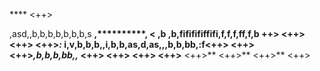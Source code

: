 **** <++>

,asd,,b,b,b,b,b,b,b,s
********************,**********,** <
,b
,b,fififififfifi,f,f,f,ff,f,b
++>** <++>** <++>** <++>*:* i,v,b,b,b,,i,b,b,as,d,as,,,b,b,bb,:f<++>** <++>** <++>*,b,b,b,bb,,* <++>** <++>** <++>** <++>** <++>** <++>** <++>** <++>